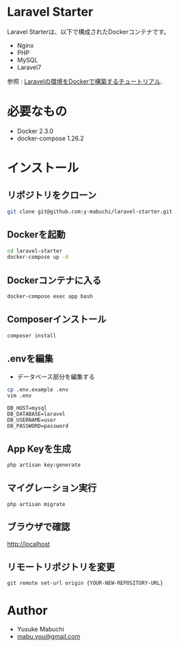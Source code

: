 # Laravel Starter

Laravel Starterは、以下で構成されたDockerコンテナです。

- Nginx
- PHP
- MySQL
- Laravel7

参照 : [Laravelの環境をDockerで構築するチュートリアル](https://tech.windii.jp/backend/laravel/laravel-with-docker-compose).

# 必要なもの

* Docker 2.3.0
* docker-compose 1.26.2

# インストール 

## リポジトリをクローン
```bash
git clone git@github.com:y-mabuchi/laravel-starter.git
```

## Dockerを起動
```bash
cd laravel-starter
docker-compose up -d
```

## Dockerコンテナに入る
```bash
docker-compose exec app bash
```

## Composerインストール
```bash
composer install
```

## .envを編集
- データベース部分を編集する

```bash
cp .env.example .env
vim .env
```

```.env
DB_HOST=mysql
DB_DATABASE=laravel
DB_USERNAME=user
DB_PASSWORD=password
```

## App Keyを生成
```bash
php artisan key:generate
```

## マイグレーション実行
```
php artisan migrate
```

## ブラウザで確認
[http://localhost](http://localhost)

## リモートリポジトリを変更
```
git remote set-url origin {YOUR-NEW-REPOSITORY-URL}
```

# Author

* Yusuke Mabuchi
* mabu.you@gmail.com
